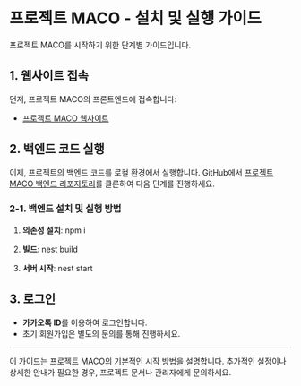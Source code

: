 # 프로젝트 MACO - 설치 및 실행 가이드

프로젝트 MACO를 시작하기 위한 단계별 가이드입니다.

## 1. 웹사이트 접속

먼저, 프로젝트 MACO의 프론트엔드에 접속합니다:

- [프로젝트 MACO 웹사이트](https://project-maco-next-js-deployment-repo.vercel.app)

## 2. 백엔드 코드 실행

이제, 프로젝트의 백엔드 코드를 로컬 환경에서 실행합니다. GitHub에서 [프로젝트 MACO 백엔드 리포지토리](https://github.com/Motitory/project_MACO_final-repo)를 클론하여 다음 단계를 진행하세요.

### 2-1. 백엔드 설치 및 실행 방법

1. **의존성 설치**:
npm i

2. **빌드**:
nest build

3. **서버 시작**:
nest start

## 3. 로그인

- **카카오톡 ID**를 이용하여 로그인합니다.
- 초기 회원가입은 별도의 문의를 통해 진행하세요.

---

이 가이드는 프로젝트 MACO의 기본적인 시작 방법을 설명합니다. 추가적인 설정이나 상세한 안내가 필요한 경우, 프로젝트 문서나 관리자에게 문의하세요.
